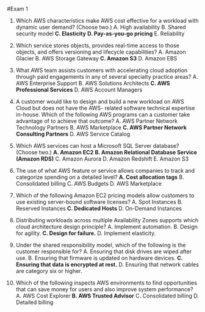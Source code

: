 #Exam 1

1. Which AWS characteristics make AWS cost effective for a workload with dynamic user demand? (Choose
two.)
  A. High availability
  B. Shared security model
  **C. Elasticity**
  **D. Pay-as-you-go pricing**
  E. Reliability

2. Which service stores objects, provides real-time access to those objects, and offers versioning and
lifecycle capabilities?
  A. Amazon Glacier
  B. AWS Storage Gateway
  **C. Amazon S3**
  D. Amazon EBS

3. What AWS team assists customers with accelerating cloud adoption through paid engagements in any of
several specialty practice areas?
  A. AWS Enterprise Support
  B. AWS Solutions Architects
  **C. AWS Professional Services**
  D. AWS Account Managers

4. A customer would like to design and build a new workload on AWS Cloud but does not have the AWS-
related software technical expertise in-house.
Which of the following AWS programs can a customer take advantage of to achieve that outcome?
  A. AWS Partner Network Technology Partners
  B. AWS Marketplace
  **C. AWS Partner Network Consulting Partners**
  D. AWS Service Catalog

5. Which AWS services can host a Microsoft SQL Server database? (Choose two.)
  **A. Amazon EC2**
  **B. Amazon Relational Database Service (Amazon RDS)**
  C. Amazon Aurora
  D. Amazon Redshift
  E. Amazon S3

6. The use of what AWS feature or service allows companies to track and categorize spending on a detailed
level?
  **A. Cost allocation tags**
  B. Consolidated billing
  C. AWS Budgets
  D. AWS Marketplace

7. Which of the following Amazon EC2 pricing models allow customers to use existing server-bound software
licenses?
  A. Spot Instances
  B. Reserved Instances
  **C. Dedicated Hosts**
  D. On-Demand Instances

8. Distributing workloads across multiple Availability Zones supports which cloud architecture design
principle?
  A. Implement automation.
  B. Design for agility.
  **C. Design for failure.**
  D. Implement elasticity.

9. Under the shared responsibility model, which of the following is the customer responsible for?
  A. Ensuring that disk drives are wiped after use.
  B. Ensuring that firmware is updated on hardware devices.
  **C. Ensuring that data is encrypted at rest.**
  D. Ensuring that network cables are category six or higher.

10. Which of the following inspects AWS environments to find opportunities that can save money for users and
also improve system performance?
  A. AWS Cost Explorer
  **B. AWS Trusted Advisor**
  C. Consolidated billing
  D. Detailed billing